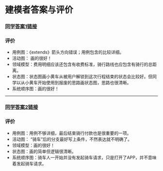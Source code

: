 # 建模者答案与评价
### [同学答案1链接](https://gist.github.com/MegrezZhu/06db0d5759ab3a8fa9a012892d671b75#file-lesson-9-md)
### 评价
- 用例图：《extends》箭头方向错误；用例包含的比较详细。
- 活动图： 画的很好！
- 领域模型：费用明细应该还包含有收费标准，骑行路线也应包含有骑行的总距离。
- 状态图：状态图画小黄车从被用户解锁到这次行程结束的状态会比较好。但同学以从小黄车开始使用到报废的思路画状态图，思路也很清晰。
- 系统顺序图：画的很好！

---
### [同学答案2链接](https://humanlee1011.github.io/2018/05/13/Lesson9/)
### 评价
- 用例图：用例不够详细，最后结束骑行付款也是很重要的一项。
- 活动图： “骑车”后的分支最好写上条件，不然表达就不明确了。
- 领域模型：画的很好！
- 状态图：画的简单但逻辑很清晰。
- 系统顺序图：骑车人一开始并没有发起骑车请求，只是打开了APP，并不意味着发起骑车请求。